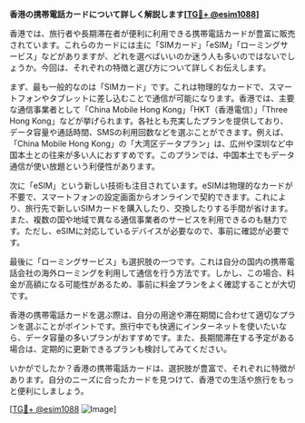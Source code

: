 **香港の携帯電話カードについて詳しく解説します[[TG💪+ @esim1088](https://t.me/s/esim1088)]**

香港では、旅行者や長期滞在者が便利に利用できる携帯電話カードが豊富に販売されています。これらのカードには主に「SIMカード」「eSIM」「ローミングサービス」などがありますが、どれを選べばいいのか迷う人も多いのではないでしょうか。今回は、それぞれの特徴と選び方について詳しくお伝えします。

まず、最も一般的なのは「SIMカード」です。これは物理的なカードで、スマートフォンやタブレットに差し込むことで通信が可能になります。香港では、主要な通信事業者として「China Mobile Hong Kong」「HKT（香港電信）」「Three Hong Kong」などが挙げられます。各社とも充実したプランを提供しており、データ容量や通話時間、SMSの利用回数などを選ぶことができます。例えば、「China Mobile Hong Kong」の「大湾区データプラン」は、広州や深圳など中国本土との往来が多い人におすすめです。このプランでは、中国本土でもデータ通信が使い放題という利便性があります。

次に「eSIM」という新しい技術も注目されています。eSIMは物理的なカードが不要で、スマートフォンの設定画面からオンラインで契約できます。これにより、旅行先で新しいSIMカードを購入したり、交換したりする手間が省けます。また、複数の国や地域で異なる通信事業者のサービスを利用できるのも魅力です。ただし、eSIMに対応しているデバイスが必要なので、事前に確認が必要です。

最後に「ローミングサービス」も選択肢の一つです。これは自分の国内の携帯電話会社の海外ローミングを利用して通信を行う方法です。しかし、この場合、料金が高額になる可能性があるため、事前に料金プランをよく確認することが大切です。

香港の携帯電話カードを選ぶ際は、自分の用途や滞在期間に合わせて適切なプランを選ぶことがポイントです。旅行中でも快適にインターネットを使いたいなら、データ容量の多いプランがおすすめです。また、長期間滞在する予定がある場合は、定期的に更新できるプランも検討してみてください。

いかがでしたか？香港の携帯電話カードは、選択肢が豊富で、それぞれに特徴があります。自分のニーズに合ったカードを見つけて、香港での生活や旅行をもっと便利にしましょう。

[[TG💪+ @esim1088](https://t.me/s/esim1088) ![Image](https://i.postimg.cc/Y0z9fWf4/image.png)]